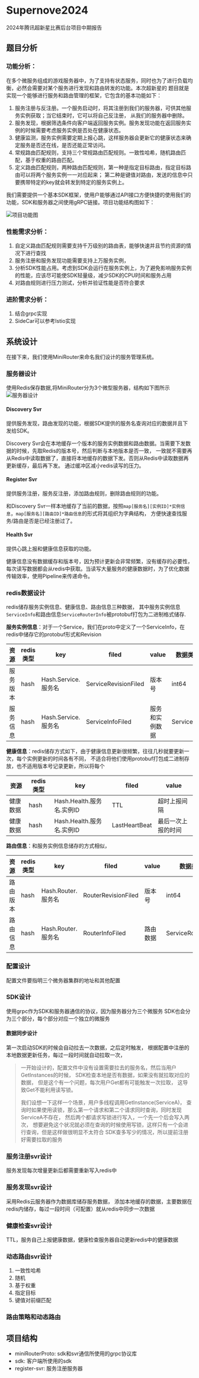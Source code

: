 # Supernove2024

2024年腾讯超新星比赛后台项目中期报告

## 题目分析
### 功能分析：
在多个微服务组成的游戏服务器中，为了支持有状态服务，同时也为了进行负载均衡，必然会需要对某个服务进行发现和路由转发的功能。本次超新星的
题目就是实现一个能够进行服务和路由管理的框架，它包含的基本功能如下：
1. 服务注册与反注册。一个服务启动时，将其注册到我们的服务器，可供其他服务实例获取；当它结束时，它可以将自己反注册，
从我们的服务器中删除。
2. 服务发现，根据筛选条件向客户端返回服务实例。服务发现功能在返回服务实例的时候需要考虑服务实例是否处在健康状态。
3. 健康监测，服务实例需要定期上报心跳，这样服务器会更新它的健康状态来确定服务是否还在线，是否还能正常访问。
4. 常规路由匹配规则，支持三个常规路由匹配规则。一致性哈希，随机路由匹配，基于权重的路由匹配。
5. 定义路由匹配规则，两种路由匹配规则，第一种是指定目标路由，指定目标路由可以将两个服务实例一一对应起来；
第二种是键值对路由，发送的信息中只要携带特定的key就会转发到特定的服务实例上。

我们需要提供一个基本SDK框架，使用户能够通过API接口方便快捷的使用我们的功能，SDK和服务器之间使用gRPC链接。项目功能结构图如下：

![项目功能图](./document/项目功能图.jpg#pic_center)

### 性能需求分析：
1. 自定义路由匹配规则需要支持千万级别的路由表，能够快速并且节约资源的情况下进行查找
2. 服务注册和服务发现功能需要支持上万服务实例，
3. 分析SDK性能占用。考虑到SDK会运行在服务实例上，为了避免影响服务实例的性能，应该尽可能使SDK轻量级，减少SDK的CPU时间和服务占用
4. 对路由规则进行压力测试，分析并验证性能是否符合要求

### 进阶需求分析：
1. 结合grpc实现
2. SideCar可以参考Istio实现

## 系统设计
在接下来，我们使用MiniRouter来命名我们设计的服务管理系统。

### 服务器设计
使用Redis保存数据,将MiniRouter分为3个微型服务器，结构如下图所示
![服务器设计](./document/服务器设计.png)

#### Discovery Svr
提供服务发现，路由发现的功能，根据SDK提供的服务名查询对应的数据并且下发给SDK。

Discovery Svr会在本地缓存一个版本的服务实例数据和路由数据。当需要下发数据的时候，先取Redis的版本号，然后判断与本地版本是否一致，
一致就不需要再从Redis中读取数据了，直接将本地缓存的数据下发。否则从Redis中读取数据再更新缓存，最后再下发。
通过缓冲区减小redis读写的压力。

#### Register Svr
提供服务注册，服务反注册，添加路由规则，删除路由规则的功能。

和Discovery Svr一样本地缓存了当前的数据，按照`map[服务名][实例ID]*实例信息`，`map[服务名][路由ID]*路由信息`的形式将其组织为字典结构，
方便快速查找服务/路由是否是已经注册过了。

#### Health Svr
提供心跳上报和健康信息获取的功能。

健康信息没有数据缓存和版本号，因为预计更新会非常频繁，没有缓存的必要性，
每次读写数据都会从redis中获取。当读写大量服务的健康数据时，为了优化数据传输效率，使用Pipeline来传递命令。

### redis数据设计

redis储存服务实例信息、健康信息、路由信息三种数据，
其中服务实例信息`ServiceInfo`和路由信息`ServiceRouterInfo`被protobuf打包为二进制格式储存.

**服务实例信息**：对于一个Service，我们在proto中定义了一个ServiceInfo，在redis中储存它的protobuf形式和Revision

| 资源   | redis类型 | key              | filed                | value   | 数据类型        |
|------|---------|------------------|----------------------|---------|-------------|
| 服务版本 | hash    | Hash.Service.服务名 | ServiceRevisionFiled | 版本号     | int64       |
| 服务信息 | hash    | Hash.Service.服务名 | ServiceInfoFiled     | 服务和实例数据 | ServiceInfo |

**健康信息**：redis储存方式如下，由于健康信息更新很频繁，往往几秒就要更新一次，每个实例更新的时间各有不同，
不适合将他们使用protobuf打包成二进制存放，也不适用版本号记录更新，所以将每个

| 资源     | redis类型 | key                  | filed         | value           |
|--------|---------|----------------------|---------------|-----------------|
| 健康数据   | hash    | Hash.Health.服务名.实例ID | TTL           | 超时上报间隔          |
| 健康数据   | hash    | Hash.Health.服务名.实例ID | LastHeartBeat | 最后一次上报的时间       |

**路由信息**：和服务实例信息储存的方式相似，

| 资源   | redis类型 | key             | filed               | value | 数据类型              |
|------|---------|-----------------|---------------------|-------|-------------------|
| 路由版本 | hash    | Hash.Router.服务名 | RouterRevisionFiled | 版本号   | int64             |
| 路由信息 | hash    | Hash.Router.服务名 | RouterInfoFiled     | 路由数据  | ServiceRouterInfo |


### 配置设计
配置文件要指明三个微务器集群的地址和其他配置

### SDK设计
使用grpc作为SDK和服务器通信的协议，因为服务器分为三个微服务
SDK也会分为三个部分，每个部分对应一个独立的微服务

#### 数据同步设计

第一次启动SDK的时候会自动拉去一次数据，之后定时触发，
根据配置中注册的本地数据更新任务，每过一段时间就自动拉取一次，

> 一开始设计的，配置文件中没有设置需要拉去的服务名，然后当用户GetInstances的时候，
> SDK检查本地是否有数据，如果没有就拉取对应的数据，
> 但是这个有一个问题，每次用户Get都有可能触发一次拉取，
> 这导致Get不能利用读写锁。
> 
> 我们设想一下这样一个场景，用户多线程调用GetInstance(ServiceA)，
> 查询时如果使用读锁，那么第一个请求和第二个请求同时查询，同时发现ServiceA不存在，
> 然后两个都请求写锁进行写入，一个先一个后会写入两次，
> 想要避免这个状况就必须在查询的时候使用写锁，这样只有一个会进行查询，但是这样做很明显不太符合
> SDK查多写少的情况，所以提前注册好需要拉取的服务

### 服务注册svr设计
服务发现每次增量更新后都需要重新写入redis中

### 服务发现svr设计
采用Redis云服务器作为数据库储存服务数据，
添加本地缓存的数据，主要数据在redis内储存，每过一段时间（可配置）就从redis中同步一次数据

### 健康检查svr设计

TTL，服务自己上报健康数据，健康检查服务器自动更新redis中的健康数据

### 动态路由svr设计
1. 一致性哈希
2. 随机
3. 基于权重
4. 指定目标
5. 键值对前缀匹配

### 路由策略和动态路由


## 项目结构

- miniRouterProto: sdk和svr通信所使用的grpc协议库
- sdk: 客户端所使用的sdk
- register-svr: 服务注册服务器

